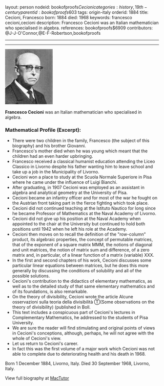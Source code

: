 layout: person
nodeid: bookofproofs$Cecioni
categories: history,19th-century
parentid: bookofproofs$603
tags: origin-italy
orderid: 1884
title: Cecioni, Francesco
born: 1884
died: 1968
keywords: francesco cecioni,cecioni
description: Francesco Cecioni was an Italian mathematician who specialised in algebra.
references: bookofproofs$6909
contributors: @J-J-O'Connor,@E-F-Robertson,bookofproofs

---



---

![Cecioni.jpg](https://github.com/bookofproofs/bookofproofs.github.io/blob/main/_sources/_assets/images/portraits/Cecioni.jpg?raw=true)

**Francesco Cecioni** was an Italian mathematician who specialised in algebra.

### Mathematical Profile (Excerpt):
* There were two children in the family, Francesco (the subject of this biography) and his brother Giovanni.
* Francesco's mother died when he was young which meant that the children had an even harder upbringing.
* Francesco received a classical humanist education attending the Liceo Classico in Livorno despite his father wanting him to leave school and take up a job in the Municipality of Livorno.
* Cecioni won a place to study at the Scuola Normale Superiore in Pisa where he came under the influence of Luigi Bianchi.
* After graduating, in 1907 Cecioni was employed as an assistant in algebra and analytical geometry at the University of Pisa.
* Cecioni became an infantry officer and for most of the war he fought on the Austrian front taking part in the fierce fighting which took place.
* Cecioni did not continued teaching at the Istituto Nautico for long since he became Professor of Mathematics at the Naval Academy of Livorno.
* Cecioni did not give up his position at the Naval Academy when appointed to the chair at the University but continued to hold both positions until 1942 when he left his role at the Academy.
* Cecioni then moves on to recall the definition of the "row-column" product, its algebraic properties, the concept of permutable matrices, that of the exponent of a square matrix MMM, the notions of diagonal and unit matrices, the notion of matrix sum and difference, of a zero matrix and, in particular, of a linear function of a matrix (variable) XXX.
* In the first and second chapters of his work, Cecioni discusses some particular linear equations between matrices, but he does this more generally by discussing the conditions of solubility and all of the possible solutions.
* Cecioni's contribution to the didactics of elementary mathematics, as well as to the detailed study of that same elementary mathematics and of its foundations, is also remarkable.
* On the theory of divisibility, Cecioni wrote the article Alcune osservazioni sulla teoria della divisibilità Ⓣ(Some observations on the theory of divisibility) (published in Boll.
* This text includes a conspicuous part of Cecioni's lectures in Complementary Mathematics, he addressed to the students of Pisa University.
* We are sure the reader will find stimulating and original points of views in Cecioni's conceptions, although, perhaps, he will not agree with the whole of Cecioni's view.
* Let us return to Cecioni's career.
* In fact this was the first volume of a major work which Cecioni was not able to complete due to deteriorating health and his death in 1968.

Born 1 December 1884, Livorno, Italy. Died 30 September 1968, Livorno, Italy.

View full biography at [MacTutor](https://mathshistory.st-andrews.ac.uk/Biographies/Cecioni/)
